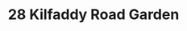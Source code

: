 ---
title: "28 Kilfaddy Road Garden"
address: "28 Killyfaddy Road, Magherafelt, Co. Derry, BT45 6EX"
tel: "+44 (0)28 7963 2180"
county: "Derry"
category: "Gardens"
type: "Content"
lat: "54.7392692565918"
lng: "-6.605699062347412"
---